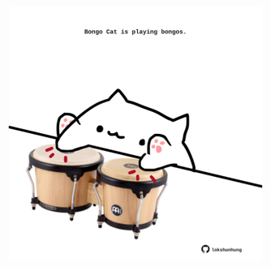 <!-- built at 10/12/2022, 11:00:49 UTC -->
<p align="center">
  <img width="500" height="500" src="./ReadmeImage.svg">
</p>
